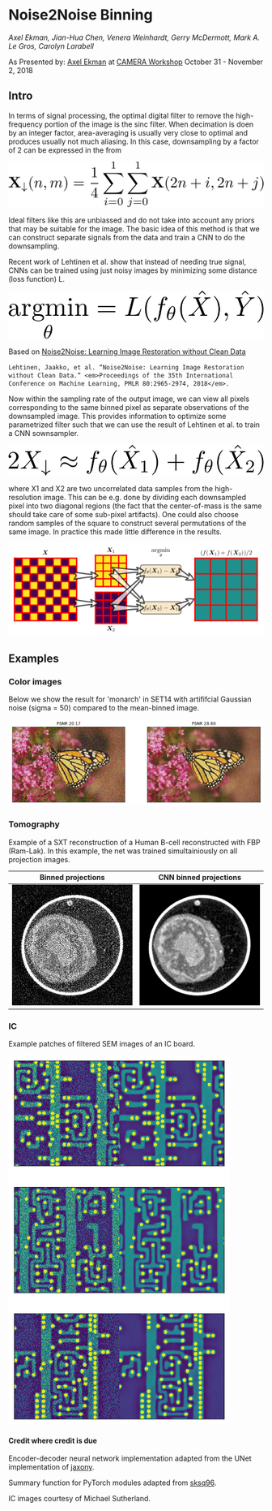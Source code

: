 # Noise2Noise Binning

*Axel Ekman, Jian-Hua Chen, Venera Weinhardt, Gerry McDermott, Mark A. Le Gros, Carolyn Larabell*

As Presented by: [Axel Ekman](mailto:axel.ekman@iki.fi)
at
[CAMERA Workshop](http://microct.lbl.gov/cameratomo2018)
October 31 - November 2, 2018

## Intro
In terms of signal processing, the optimal digital filter to remove the high-frequency portion of the image is the sinc filter. When decimation is doen by an integer factor, area-averaging is usually very close to optimal and produces usually not much aliasing. In this case, downsampling by a factor of 2 can be expressed in the from

![downsampling](images/latex_downsample.png)

Ideal filters like this are unbiassed and do not take into account any priors that may be suitable for the image. The basic idea of this method is that we can construct separate signals from the data and train a CNN to do the downsampling.

Recent work of Lehtinen et al. show that instead of needing true signal, CNNs can be trained using just noisy images by minimizing some distance (loss function) L.

![n2nfilter](images/latex_n2nfilter.png)


Based on
[Noise2Noise: Learning Image Restoration without Clean Data](https://arxiv.org/abs/1803.04189)

```
Lehtinen, Jaakko, et al. “Noise2Noise: Learning Image Restoration without Clean Data.” <em>Proceedings of the 35th International Conference on Machine Learning, PMLR 80:2965-2974, 2018</em>.
```

Now within the sampling rate of the output image, we can view all pixels corresponding to the same binned pixel as separate observations of the downsampled image. This provides information to optimize some parametrized filter such that we can use the result of Lehtinen et al. to train a CNN sownsampler.

![n2nfilter](images/latex_n2nbin.png)

where X1 and X2 are two uncorrelated data samples from the high-resolution image. This can be e.g. done by dividing each downsampled pixel into two diagonal regions (the fact that the center-of-mass is the same should take care of some sub-pixel artifacts). One could also choose random samples of the square to construct several permutations of the same image. In practice this made little difference in the results.

![Schematic](images/schematic.png)


## Examples

### Color images

Below we show the result for 'monarch' in SET14 with artififcial Gaussian  noise (sigma = 50) compared to the mean-binned image.
<!-- The reference methods (TV, NLM, BM3D) show the corresponding result by minimzing the true loss function using oracle information of the the reference image. -->

<!-- ![Schematic](images/monarch_example.png) -->
![Schematic](images/monarch_compare.png)

### Tomography

Example of a SXT reconstruction of a Human B-cell reconstructed with FBP (Ram-Lak). In this example, the net was trained simultainiously on all projection images.

|Binned projections | CNN binned projections |
| ---|---|
|![FBP noisy](images/fbp_stackm_noisy.png)|![FBP filtered](images/fbp_stackcnn_noisy.png)|

### IC

Example patches of filtered SEM images of an IC board.

![Schematic](images/IC_patches.png)


#### Credit where credit is due



Encoder-decoder neural network implementation adapted from the UNet implementation of [jaxony](https://github.com/jaxony/unet-pytorch).

Summary function for PyTorch modules adapted from [sksq96](https://github.com/sksq96/pytorch-summary/tree/master/torchsummary).

IC images courtesy of Michael Sutherland.










